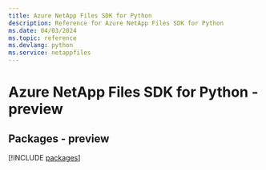 ```yaml
---
title: Azure NetApp Files SDK for Python
description: Reference for Azure NetApp Files SDK for Python
ms.date: 04/03/2024
ms.topic: reference
ms.devlang: python
ms.service: netappfiles
---
```

# Azure NetApp Files SDK for Python - preview
## Packages - preview
[!INCLUDE [packages](netapp-files-index.md)]